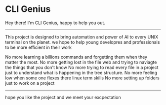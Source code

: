 # CLI Genius

Hey there! I'm CLI Genius, happy to help you out.

---

This project is designed to bring automation and power of AI to every UNIX terminal on the planet. we hope to help young developres and professionals to be more efficient in their work

No more learning a billions commands and forgetting them when they matter the most.
No more getting lost in the file web and trying to naviagte the things that you don't know
No more trying to read every file in a project just to understand what is happening in the tree structure.
No more feeling low when some one flexes there linux term skills
No more setting up folders just to work on a project

---

hope you like the project and we meet your excpectation
